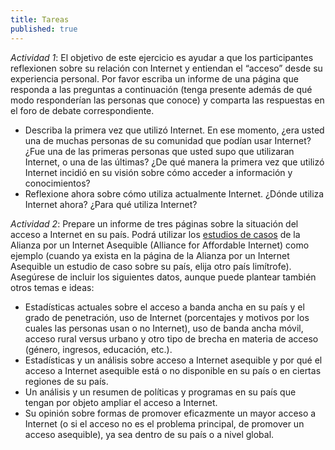 ```yaml
---
title: Tareas
published: true
---
```


*Actividad 1*:  El objetivo de este ejercicio es ayudar a que los participantes reflexionen sobre su relación con Internet y entiendan el “acceso” desde su experiencia personal. Por favor escriba un informe de una página que responda a las preguntas a continuación (tenga presente además de qué modo responderían las personas que conoce) y comparta las respuestas en el foro de debate correspondiente. 
<ul><li>Describa la primera vez que utilizó Internet. En ese momento, ¿era usted una de muchas personas de su comunidad que podían usar Internet? ¿Fue una de las primeras personas que usted supo que utilizaran Internet, o una de las últimas? ¿De qué manera la primera vez que utilizó Internet incidió en su visión sobre cómo acceder a información y conocimientos?</li>
<li>Reflexione ahora sobre cómo utiliza actualmente Internet. ¿Dónde utiliza Internet ahora? ¿Para qué utiliza Internet? </li> </ul>

*Actividad 2*: Prepare un informe de tres páginas sobre la situación del acceso a Internet en su país. Podrá utilizar los <a href="http://a4ai.org/policy-research/country-case-studies2/" target="_blank">estudios de casos</a> de la Alianza por un Internet Asequible (Alliance for Affordable Internet) como ejemplo (cuando ya exista en la página de la Alianza por un Internet Asequible un estudio de caso sobre su país, elija otro país limítrofe). Asegúrese de incluir los siguientes datos, aunque puede plantear también otros temas e ideas:
<ul><li>Estadísticas actuales sobre el acceso a banda ancha en su país y el grado de penetración, uso de Internet (porcentajes y motivos por los cuales las personas usan o no Internet), uso de banda ancha móvil, acceso rural versus urbano y otro tipo de brecha en materia de acceso (género, ingresos, educación, etc.).</li>
<li>Estadísticas y un análisis sobre acceso a Internet asequible y por qué el acceso a Internet asequible está o no disponible en su país o en ciertas regiones de su país. </li>
<li>Un análisis y un resumen de políticas y programas en su país que tengan por objeto ampliar el acceso a Internet.</li>
<li>Su opinión sobre formas de promover eficazmente un mayor acceso a Internet (o si el acceso no es el problema principal, de promover un acceso asequible), ya sea dentro de su país o a nivel global. </li></ul>
